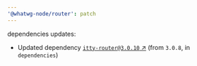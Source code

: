 ```yaml
---
'@whatwg-node/router': patch
---
```

dependencies updates:
  - Updated dependency [`itty-router@3.0.10` ↗︎](https://www.npmjs.com/package/itty-router/v/3.0.10) (from `3.0.8`, in `dependencies`)

